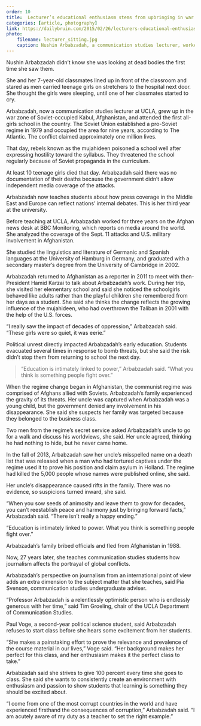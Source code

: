 ```yaml
---
order: 10
title:  Lecturer’s educational enthusiasm stems from upbringing in war zone
categories: [article, photography]
link: https://dailybruin.com/2015/02/26/lecturers-educational-enthusiasm-stems-from-upbringing-in-war-zone/
photo:
    filename: lecturer_sitting.jpg
    caption: Nushin Arbabzadah, a communication studies lecturer, worked for three years at BBC Monitoring before beginning her career at the university. (Angie Wang / Daily Bruin senior staff)
---
```


Nushin Arbabzadah didn’t know she was looking at dead bodies the first time she saw them.

She and her 7-year-old classmates lined up in front of the classroom and stared as men carried teenage girls on stretchers to the hospital next door. She thought the girls were sleeping, until one of her classmates started to cry.

Arbabzadah, now a communication studies lecturer at UCLA, grew up in the war zone of Soviet-occupied Kabul, Afghanistan, and attended the first all-girls school in the country. The Soviet Union established a pro-Soviet regime in 1979 and occupied the area for nine years, according to The Atlantic. The conflict claimed approximately one million lives.

That day, rebels known as the mujahideen poisoned a school well after expressing hostility toward the syllabus. They threatened the school regularly because of Soviet propaganda in the curriculum.

At least 10 teenage girls died that day. Arbabzadah said there was no documentation of their deaths because the government didn’t allow independent media coverage of the attacks.

Arbabzadah now teaches students about how press coverage in the Middle East and Europe can reflect nations’ internal debates. This is her third year at the university.

Before teaching at UCLA, Arbabzadah worked for three years on the Afghan news desk at BBC Monitoring, which reports on media around the world. She analyzed the coverage of the Sept. 11 attacks and U.S. military involvement in Afghanistan.

She studied the linguistics and literature of Germanic and Spanish languages at the University of Hamburg in Germany, and graduated with a secondary master’s degree from the University of Cambridge in 2002.

Arbabzadah returned to Afghanistan as a reporter in 2011 to meet with then-President Hamid Karzai to talk about Arbabzadah’s work. During her trip, she visited her elementary school and said she noticed the schoolgirls behaved like adults rather than the playful children she remembered from her days as a student. She said she thinks the change reflects the growing influence of the mujahideen, who had overthrown the Taliban in 2001 with the help of the U.S. forces.

“I really saw the impact of decades of oppression,” Arbabzadah said. “These girls were so quiet, it was eerie.”

Political unrest directly impacted Arbabzadah’s early education. Students evacuated several times in response to bomb threats, but she said the risk didn’t stop them from returning to school the next day.

> “Education is intimately linked to power,” Arbabzadah said. “What you think is something people fight over.”

When the regime change began in Afghanistan, the communist regime was comprised of Afghans allied with Soviets. Arbabzadah’s family experienced the gravity of its threats. Her uncle was captured when Arbabzadah was a young child, but the government denied any involvement in his disappearance. She said she suspects her family was targeted because they belonged to the business class.

Two men from the regime’s secret service asked Arbabzadah’s uncle to go for a walk and discuss his worldviews, she said. Her uncle agreed, thinking he had nothing to hide, but he never came home.

In the fall of 2013, Arbabzadah saw her uncle’s misspelled name on a death list that was released when a man who had tortured captives under the regime used it to prove his position and claim asylum in Holland. The regime had killed the 5,000 people whose names were published online, she said.

Her uncle’s disappearance caused rifts in the family. There was no evidence, so suspicions turned inward, she said.

“When you sow seeds of animosity and leave them to grow for decades, you can’t reestablish peace and harmony just by bringing forward facts,” Arbabzadah said. “There isn’t really a happy ending.”

“Education is intimately linked to power. What you think is something people fight over.”

Arbabzadah’s family bribed officials and fled from Afghanistan in 1988.

Now, 27 years later, she teaches communication studies students how journalism affects the portrayal of global conflicts.

Arbabzadah’s perspective on journalism from an international point of view adds an extra dimension to the subject matter that she teaches, said Pia Svenson, communication studies undergraduate adviser.

“Professor Arbabzadah is a relentlessly optimistic person who is endlessly generous with her time,” said Tim Groeling, chair of the UCLA Department of Communication Studies.

Paul Voge, a second-year political science student, said Arbabzadah refuses to start class before she hears some excitement from her students.

“She makes a painstaking effort to prove the relevance and prevalence of the course material in our lives,” Voge said. “Her background makes her perfect for this class, and her enthusiasm makes it the perfect class to take.”

Arbabzadah said she strives to give 100 percent every time she goes to class. She said she wants to consistently create an environment with enthusiasm and passion to show students that learning is something they should be excited about.

“I come from one of the most corrupt countries in the world and have experienced firsthand the consequences of corruption,” Arbabzadah said. “I am acutely aware of my duty as a teacher to set the right example.”
